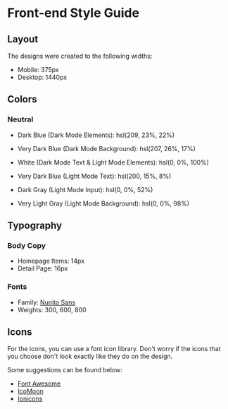 # Front-end Style Guide

## Layout

The designs were created to the following widths:

- Mobile: 375px
- Desktop: 1440px

## Colors

### Neutral

- Dark Blue (Dark Mode Elements): hsl(209, 23%, 22%)
- Very Dark Blue (Dark Mode Background): hsl(207, 26%, 17%)

- White (Dark Mode Text & Light Mode Elements): hsl(0, 0%, 100%)

- Very Dark Blue (Light Mode Text): hsl(200, 15%, 8%)
- Dark Gray (Light Mode Input): hsl(0, 0%, 52%)
- Very Light Gray (Light Mode Background): hsl(0, 0%, 98%)


## Typography

### Body Copy

- Homepage Items: 14px
- Detail Page: 16px 

### Fonts

- Family: [Nunito Sans](https://fonts.google.com/specimen/Nunito+Sans)
- Weights: 300, 600, 800

## Icons

For the icons, you can use a font icon library. Don't worry if the icons that you choose don't look exactly like they do on the design.

Some suggestions can be found below:

- [Font Awesome](https://fontawesome.com)
- [IcoMoon](https://icomoon.io)
- [Ionicons](https://ionicons.com)